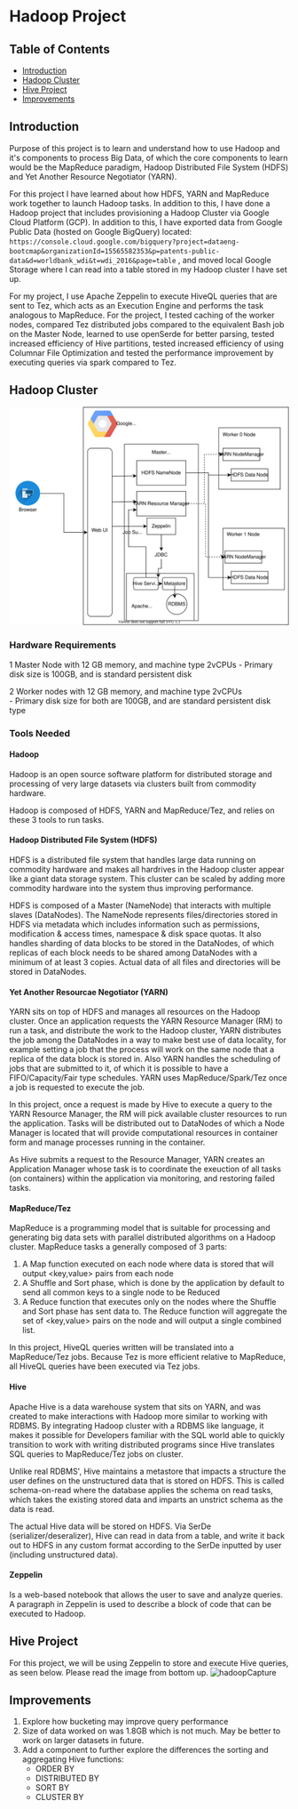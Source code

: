 # Hadoop Project

## Table of Contents
* [Introduction](#introduction)
* [Hadoop Cluster](#hadoop-cluster)
* [Hive Project](#hive-project)
* [Improvements](#improvements)

## Introduction
Purpose of this project is to learn and understand how to use Hadoop and it's components to process Big Data, of which the core components to 
learn would be the MapReduce paradigm, Hadoop Distributed File System (HDFS) and Yet Another Resource Negotiator (YARN).

For this project I have learned about how HDFS, YARN and MapReduce work together to launch Hadoop tasks. In addition to this, I have done a 
Hadoop project that includes provisioning a Hadoop Cluster via Google Cloud Platform (GCP). In addition to this, I have exported data from 
Google Public Data (hosted on Google BigQuery) located: `https://console.cloud.google.com/bigquery?project=dataeng-bootcmap&organizationId=15565582353&p=patents-public-data&d=worldbank_wdi&t=wdi_2016&page=table`
, and moved local Google Storage where I can read into a table stored in my Hadoop cluster I have set up.

For my project, I use Apache Zeppelin to execute HiveQL queries that are sent to Tez, which acts as an Execution Engine and performs the 
task analogous to MapReduce. For the project, I tested caching of the worker nodes, compared Tez distributed jobs compared to the equivalent 
Bash job on the Master Node, learned to use openSerde for better parsing, tested increased efficiency of Hive partitions, tested increased 
efficiency of using Columnar File Optimization and tested the performance improvement by executing queries via spark compared to Tez.

## Hadoop Cluster
![diagram](./assets/diagram.svg)
### Hardware Requirements
1 Master Node with 12 GB memory, and machine type 2vCPUs
	- Primary disk size is 100GB, and is standard persistent disk

2 Worker nodes with 12 GB memory, and machine type 2vCPUs	
	- Primary disk size for both are 100GB, and are standard persistent disk type

### Tools Needed

#### Hadoop
Hadoop is an open source software platform for distributed storage and 
processing of very large datasets via clusters built from commodity 
hardware.

Hadoop is composed of HDFS, YARN and MapReduce/Tez, and relies on 
these 3 tools to run tasks.

#### Hadoop Distributed File System (HDFS)
HDFS is a distributed file system that handles large data running on 
commodity hardware and makes all hardrives in the Hadoop cluster appear 
like a giant data storage system. This cluster can be scaled by adding 
more commodity hardware into the system thus improving performance.

HDFS is composed of a Master (NameNode) that interacts with multiple 
slaves (DataNodes). The NameNode represents files/directories stored 
in HDFS via metadata which includes information such as permissions, 
modification & access times, namespace & disk space quotas. It also 
handles sharding of data blocks to be stored in the DataNodes, of which 
replicas of each block needs to be shared among DataNodes with a minimum 
of at least 3 copies. Actual data of all files and directories will be 
stored in DataNodes. 

#### Yet Another Resourcae Negotiator (YARN)
YARN sits on top of HDFS and manages all resources on the Hadoop cluster.
Once an application requests the YARN Resource Manager (RM) to run a task, 
and distribute the work to the Hadoop cluster, YARN distributes the job among 
the DataNodes in a way to make best use of data locality, for example setting a 
job that the process will work on the same node that a replica of the data block 
is stored in. Also YARN handles the scheduling of jobs that are submitted to it, of 
which it is possible to have a FIFO/Capacity/Fair type schedules. 
YARN uses MapReduce/Spark/Tez once a job is requested to execute the job.

In this project, once a request is made by Hive to execute a query to the YARN Resource 
Manager, the RM will pick available cluster resources to run the application. Tasks will 
be distributed out to DataNodes of which a Node Manager is located that will provide 
computational resources in container form and manage processes running in the container.

As Hive submits a request to the Resource Manager, YARN creates an Application Manager
whose task is to coordinate the exeuction of all tasks (on containers) within the application via monitoring, 
and restoring failed tasks.

#### MapReduce/Tez
MapReduce is a programming model that is suitable for processing and generating big data sets with parallel 
distributed algorithms on a Hadoop cluster. MapReduce tasks a generally composed of 3 parts:<br />
1) A Map function executed on each node where data is stored that will output <key,value> pairs from each node <br />
2) A Shuffle and Sort phase, which is done by the application by default to send all common keys to a single node
 to be Reduced<br />
3) A Reduce function that executes only on the nodes where the Shuffle and Sort phase has sent data to. The Reduce 
function will aggregate the set of <key,value> pairs on the node and will output a single combined list.<br />

In this project, HiveQL queries written will be translated into a MapReduce/Tez jobs. Because Tez is more efficient 
relative to MapReduce, all HiveQL queries have been executed via Tez jobs.

#### Hive
Apache Hive is a data warehouse system that sits on YARN, and was created to make interactions with Hadoop more similar to working with RDBMS. 
By integrating Hadoop cluster with a RDBMS like language, it makes it possible for Developers familiar with the SQL world 
able to quickly transition to work with writing distributed programs since Hive translates SQL queries to MapReduce/Tez jobs 
on cluster.

Unlike real RDBMS', Hive maintains a metastore that impacts a structure the user defines on the unstructured data that is stored on HDFS. This is 
called schema-on-read where the database applies the schema on read tasks, which takes the existing stored data and imparts an unstrict schema 
as the data is read.

The actual Hive data will be stored on HDFS. Via SerDe (serializer/deseralizer), Hive can read in data from a table, and write it back out to HDFS 
in any custom format according to the SerDe inputted by user (including unstructured data).

#### Zeppelin
Is a web-based notebook that allows the user to save and analyze queries. A paragraph in Zeppelin is used to describe a block of code that 
can be executed to Hadoop.


## Hive Project
For this project, we will be using Zeppelin to store and execute Hive queries, as seen below. Please read the image from bottom up. 
![hadoopCapture](./assets/hadoop_screenshot.JPG)

## Improvements
1) Explore how bucketing may improve query performance
2) Size of data worked on was 1.8GB which is not much. May be better to work on larger datasets in future.
3) Add a component to further explore the differences the sorting and aggregating Hive functions:
	- ORDER BY<br />
	- DISTRIBUTED BY<br />
	- SORT BY<br />
	- CLUSTER BY<br />
